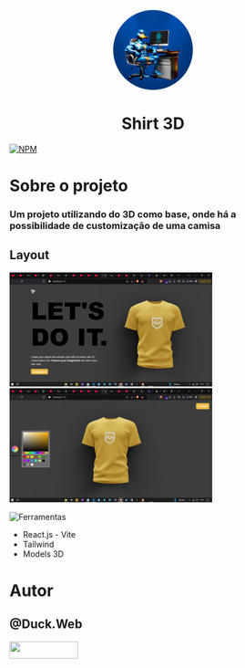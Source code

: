 <p align="center">
   <a href="https://github.com/duck-developer">
    <img style="border-radius: 50%; overflow: hidden; width: 140px; height: 140px;" src="./readme/duck.web.png" alt="@Duck.Web" >
  </a>
  <h1 align="center">Shirt 3D</h1>
</p>

[![NPM](https://img.shields.io/npm/l/react)](https://github.com/devsuperior/sds1-wmazoni/blob/master/LICENSE) 

# Sobre o projeto
### Um projeto utilizando do 3D como base, onde há a possibilidade de customização de uma camisa
## Layout 
<img src="./readme/img1.png" alt="@duck_web" height="200"><img src="./readme/img2.png" alt="@duck_web" height="200">

![Ferramentas](https://img.shields.io/badge/Configuração-⚙️-blue)
- React.js - Vite
- Tailwind
- Models 3D

# Autor


## @Duck.Web

<!-- INSTAGRAM -->
<p align="esquerda">
<a href="https://www.instagram.com/duck.web/" target="blank"><img align="center" src="https://img.shields.io/badge/Instagram-E4405F?style=for-the-badge&logo=instagram&logoColor=white" height="30" width="120"/></a>
</p>

